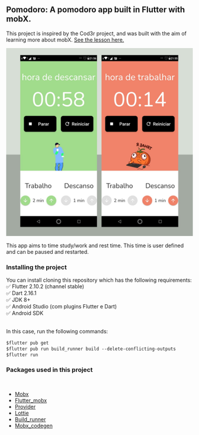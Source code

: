 ## Pomodoro: A pomodoro app built in Flutter with mobX.

This project is inspired by the Cod3r project, and was built with the aim of learning more about mobX. [See the lesson here.](https://www.youtube.com/watch?v=LeRjIY4n2Vk)

<img src="https://raw.githubusercontent.com/vivianeor/pomodoro_app/master/assets/print_app/1.jpeg">

This app aims to time study/work and rest time. This time is user defined and can be paused and restarted.

<h3>Installing the project</h3>
You can install cloning this repository which has the following requirements:<br/>
✅ Flutter 2.10.2 (channel stable) <br/>
✅ Dart 2.16.1 <br/>
✅ JDK 8+ <br/>
✅ Android Studio (com plugins Flutter e Dart) <br/>
✅ Android SDK <br/><br/>

In this case, run the following commands:
```
$flutter pub get
$flutter pub run build_runner build --delete-conflicting-outputs
$flutter run
```

<h3>Packages used in this project</h3><br/>

* [Mobx](https://pub.dev/packages/mobx)
* [Flutter_mobx](https://pub.dev/packages/flutter_mobx)
* [Provider](https://pub.dev/packages/provider)
* [Lottie](https://pub.dev/packages/lottie)
* [Build_runner](https://pub.dev/packages/build_runner)
* [Mobx_codegen](https://pub.dev/packages/mobx_codegen)
